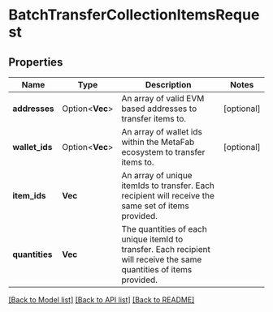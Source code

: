 # BatchTransferCollectionItemsRequest

## Properties

Name | Type | Description | Notes
------------ | ------------- | ------------- | -------------
**addresses** | Option<**Vec<String>**> | An array of valid EVM based addresses to transfer items to. | [optional]
**wallet_ids** | Option<**Vec<String>**> | An array of wallet ids within the MetaFab ecosystem to transfer items to. | [optional]
**item_ids** | **Vec<i32>** | An array of unique itemIds to transfer. Each recipient will receive the same set of items provided. | 
**quantities** | **Vec<i32>** | The quantities of each unique itemId to transfer. Each recipient will receive the same quantities of items provided. | 

[[Back to Model list]](../README.md#documentation-for-models) [[Back to API list]](../README.md#documentation-for-api-endpoints) [[Back to README]](../README.md)


